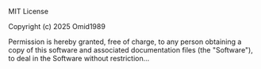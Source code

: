 MIT License

Copyright (c) 2025 Omid1989

Permission is hereby granted, free of charge, to any person obtaining a copy
of this software and associated documentation files (the "Software"), to deal
in the Software without restriction...
